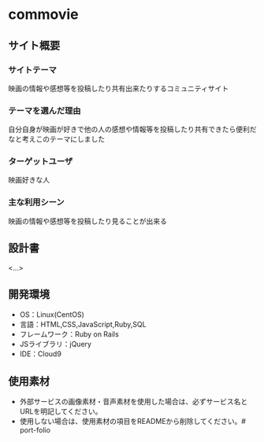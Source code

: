# commovie

## サイト概要
### サイトテーマ
映画の情報や感想等を投稿したり共有出来たりするコミュニティサイト

### テーマを選んだ理由
自分自身が映画が好きで他の人の感想や情報等を投稿したり共有できたら便利だなと考えこのテーマにしました

### ターゲットユーザ
映画好きな人

### 主な利用シーン
映画の情報や感想等を投稿したり見ることが出来る

## 設計書
<...>

## 開発環境
- OS：Linux(CentOS)
- 言語：HTML,CSS,JavaScript,Ruby,SQL
- フレームワーク：Ruby on Rails
- JSライブラリ：jQuery
- IDE：Cloud9

## 使用素材
- 外部サービスの画像素材・音声素材を使用した場合は、必ずサービス名とURLを明記してください。
- 使用しない場合は、使用素材の項目をREADMEから削除してください。# port-folio

